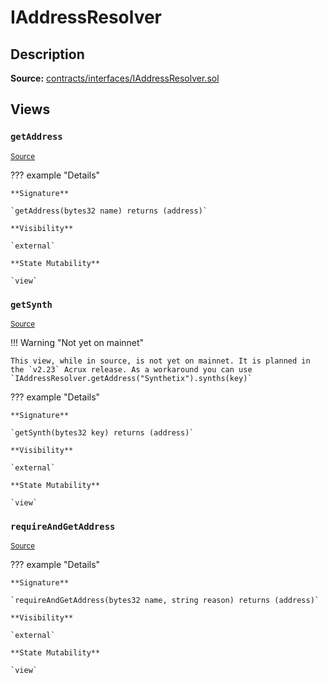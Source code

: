 # IAddressResolver

## Description

**Source:** [contracts/interfaces/IAddressResolver.sol](https://github.com/Synthetixio/synthetix/tree/v2.34.1-ovm/contracts/interfaces/IAddressResolver.sol)

## Views

### `getAddress`

<sub>[Source](https://github.com/Synthetixio/synthetix/tree/v2.34.1-ovm/contracts/interfaces/IAddressResolver.sol#L6)</sub>

??? example "Details"

    **Signature**

    `getAddress(bytes32 name) returns (address)`

    **Visibility**

    `external`

    **State Mutability**

    `view`

### `getSynth`

<sub>[Source](https://github.com/Synthetixio/synthetix/tree/v2.34.1-ovm/contracts/interfaces/IAddressResolver.sol#L8)</sub>

!!! Warning "Not yet on mainnet"

    This view, while in source, is not yet on mainnet. It is planned in the `v2.23` Acrux release. As a workaround you can use `IAddressResolver.getAddress("Synthetix").synths(key)`

??? example "Details"

    **Signature**

    `getSynth(bytes32 key) returns (address)`

    **Visibility**

    `external`

    **State Mutability**

    `view`

### `requireAndGetAddress`

<sub>[Source](https://github.com/Synthetixio/synthetix/tree/v2.34.1-ovm/contracts/interfaces/IAddressResolver.sol#L10)</sub>

??? example "Details"

    **Signature**

    `requireAndGetAddress(bytes32 name, string reason) returns (address)`

    **Visibility**

    `external`

    **State Mutability**

    `view`
